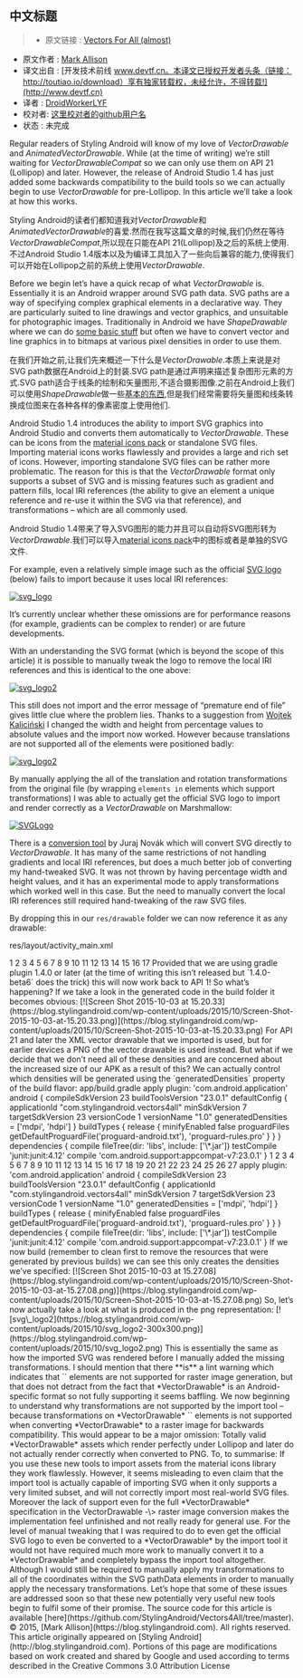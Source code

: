 中文标题
---

> * 原文链接 : [Vectors For All (almost)](https://blog.stylingandroid.com/vectors-for-all-almost/?utm_source=Android+Weekly&utm_campaign=0903213dbd-Android_Weekly_175&utm_medium=email&utm_term=0_4eb677ad19-0903213dbd-337955857)
* 原文作者 : [Mark Allison](https://blog.stylingandroid.com/)
* 译文出自 : [开发技术前线 www.devtf.cn。本译文已授权开发者头条（链接：http://toutiao.io/download）享有独家转载权，未经允许，不得转载!](http://www.devtf.cn)
* 译者 : [DroidWorkerLYF](https://github.com/DroidWorkerLYF)
* 校对者: [这里校对者的github用户名](github链接)
* 状态 :  未完成

Regular readers of Styling Android will know of my love of
*VectorDrawable* and *AnimatedVectorDrawable*. While (at the time of
writing) we’re still waiting for *VectorDrawableCompat* so we can only
use them on API 21 (Lollipop) and later. However, the release of Android
Studio 1.4 has just added some backwards compatibility to the build
tools so we can actually begin to use *VectorDrawable* for pre-Lollipop.
In this article we’ll take a look at how this works.  

Styling Android的读者们都知道我对*VectorDrawable*和*AnimatedVectorDrawable*的喜爱.然而在我写这篇文章的时候,我们仍然在等待*VectorDrawableCompat*,所以现在只能在API 21(Lollipop)及之后的系统上使用.
不过Android Studio 1.4版本以及为编译工具加入了一些向后兼容的能力,使得我们可以开始在Lollipop之前的系统上使用*VectorDrawable*.

Before we begin let’s have a quick recap of what *VectorDrawable* is.
Essentially it is an Android wrapper around SVG path data. SVG paths are
a way of specifying complex graphical elements in a declarative way.
They are particularly suited to line drawings and vector graphics, and
unsuitable for photographic images. Traditionally in Android we have
*ShapeDrawable* where we can do [some basic
stuff](/more-vector-drawables-part-2/) but often we have to convert
vector and line graphics in to bitmaps at various pixel densities in
order to use them.  

在我们开始之前,让我们先来概述一下什么是*VectorDrawable*.本质上来说是对SVG path数据在Android上的封装.SVG path是通过声明来描述复杂图形元素的方式.SVG path适合于线条的绘制和矢量图形,不适合摄影图像.之前在Android上我们可以使用*ShapeDrawable*做一些[基本的东西](https://blog.stylingandroid.com/more-vector-drawables-part-2/),但是我们经常需要将矢量图和线条转换成位图来在各种各样的像素密度上使用他们.

Android Studio 1.4 introduces the ability to import SVG graphics into
Android Studio and converts them automatically to *VectorDrawable*.
These can be icons from the [material icons
pack](https://www.google.com/design/icons/) or standalone SVG files.
Importing material icons works flawlessly and provides a large and rich
set of icons. However, importing standalone SVG files can be rather more
problematic. The reason for this is that the *VectorDrawable* format
only supports a subset of SVG and is missing features such as gradient
and pattern fills, local IRI references (the ability to give an element
a unique reference and re-use it within the SVG via that reference), and
transformations – which are all commonly used.  

Android Studio 1.4带来了导入SVG图形的能力并且可以自动将SVG图形转为*VectorDrawable*.我们可以导入[material icons
pack](https://www.google.com/design/icons/)中的图标或者是单独的SVG文件.

For example, even a relatively simple image such as the official [SVG
logo](http://www.w3.org/2009/08/svg-logos.html) (below) fails to import
because it uses local IRI references:

[![svg\_logo](https://blog.stylingandroid.com/wp-content/uploads/2015/10/svg_logo.svg)](http://blog.stylingandroid.com/wp-content/uploads/2015/10/svg_logo.svg)

It’s currently unclear whether these omissions are for performance
reasons (for example, gradients can be complex to render) or are future
developments.

With an understanding the SVG format (which is beyond the scope of this
article) it is possible to manually tweak the logo to remove the local
IRI references and this is identical to the one above:

[![svg\_logo2](https://blog.stylingandroid.com/wp-content/uploads/2015/10/svg_logo2.svg)](http://blog.stylingandroid.com/wp-content/uploads/2015/10/svg_logo2.svg)

This still does not import and the error message of “premature end of
file” gives little clue where the problem lies. Thanks to a suggestion
from [Wojtek Kaliciński](https://plus.google.com/+WojtekKalicinski) I
changed the width and height from percentage values to absolute values
and the import now worked. However because translations are not
supported all of the elements were positioned badly:

[![svg\_logo2](https://blog.stylingandroid.com/wp-content/uploads/2015/10/svg_logo2-300x300.png)](https://blog.stylingandroid.com/wp-content/uploads/2015/10/svg_logo2.png)

By manually applying the all of the translation and rotation
transformations from the original file (by wrapping `` elements in ``
elements which support transformations) I was able to actually get the
official SVG logo to import and render correctly as a *VectorDrawable*
on Marshmallow:

[![SVGLogo](https://blog.stylingandroid.com/wp-content/uploads/2015/10/SVGLogo-300x225.png)](https://blog.stylingandroid.com/wp-content/uploads/2015/10/SVGLogo.png)

There is a [conversion tool](http://inloop.github.io/svg2android/) by
Juraj Novák which will convert SVG directly to *VectorDrawable*. It has
many of the same restrictions of not handling gradients and local IRI
references, but does a much better job of converting my hand-tweaked
SVG. It was not thrown by having percentage width and height values, and
it has an experimental mode to apply transformations which worked well
in this case. But the need to manually convert the local IRI references
still required hand-tweaking of the raw SVG files.

By dropping this in our `res/drawable` folder we can now reference it as
any drawable:

res/layout/activity\_main.xml

<?xml version="1.0" encoding="utf-8"?\> <RelativeLayout
xmlns:android="http://schemas.android.com/apk/res/android"
xmlns:tools="http://schemas.android.com/tools"
android:layout\_width="match\_parent"
android:layout\_height="match\_parent"
android:paddingBottom="@dimen/activity\_vertical\_margin"
android:paddingLeft="@dimen/activity\_horizontal\_margin"
android:paddingRight="@dimen/activity\_horizontal\_margin"
android:paddingTop="@dimen/activity\_vertical\_margin"
tools:context=".MainActivity"\> <ImageView
android:layout\_width="wrap\_content"
android:layout\_height="wrap\_content"
android:contentDescription="@null" android:src="@drawable/svg\_logo2"
/\> </RelativeLayout\>

1

2

3

4

5

6

7

8

9

10

11

12

13

14

15

16

17

<?xml version="1.0" encoding="utf-8"?\>

<RelativeLayout
xmlns:android="http://schemas.android.com/apk/res/android"

xmlns:tools="http://schemas.android.com/tools"

android:layout\_width="match\_parent"

android:layout\_height="match\_parent"

android:paddingBottom="@dimen/activity\_vertical\_margin"

android:paddingLeft="@dimen/activity\_horizontal\_margin"

android:paddingRight="@dimen/activity\_horizontal\_margin"

android:paddingTop="@dimen/activity\_vertical\_margin"

tools:context=".MainActivity"\>

<ImageView

android:layout\_width="wrap\_content"

android:layout\_height="wrap\_content"

android:contentDescription="@null"

android:src="@drawable/svg\_logo2" /\>

</RelativeLayout\>

Provided that we are using gradle plugin 1.4.0 or later (at the time of
writing this isn’t released but `1.4.0-beta6` does the trick) this will
now work back to API 1!

So what’s happening? If we take a look in the generated code in the
build folder it becomes obvious:

[![Screen Shot 2015-10-03 at
15.20.33](https://blog.stylingandroid.com/wp-content/uploads/2015/10/Screen-Shot-2015-10-03-at-15.20.33.png)](https://blog.stylingandroid.com/wp-content/uploads/2015/10/Screen-Shot-2015-10-03-at-15.20.33.png)

For API 21 and later the XML vector drawable that we imported is used,
but for earlier devices a PNG of the vector drawable is used instead.

But what if we decide that we don’t need all of these densities and are
concerned about the increased size of our APK as a result of this? We
can actually control which densities will be generated using the
`generatedDensities` property of the build flavor:

app/build.gradle

apply plugin: 'com.android.application' android { compileSdkVersion 23
buildToolsVersion "23.0.1" defaultConfig { applicationId
"com.stylingandroid.vectors4all" minSdkVersion 7 targetSdkVersion 23
versionCode 1 versionName "1.0" generatedDensities = ['mdpi', 'hdpi'] }
buildTypes { release { minifyEnabled false proguardFiles
getDefaultProguardFile('proguard-android.txt'), 'proguard-rules.pro' } }
} dependencies { compile fileTree(dir: 'libs', include: ['\*.jar'])
testCompile 'junit:junit:4.12' compile
'com.android.support:appcompat-v7:23.0.1' }

1

2

3

4

5

6

7

8

9

10

11

12

13

14

15

16

17

18

19

20

21

22

23

24

25

26

27

apply plugin: 'com.android.application'

android {

compileSdkVersion 23

buildToolsVersion "23.0.1"

defaultConfig {

applicationId "com.stylingandroid.vectors4all"

minSdkVersion 7

targetSdkVersion 23

versionCode 1

versionName "1.0"

generatedDensities = ['mdpi', 'hdpi']

}

buildTypes {

release {

minifyEnabled false

proguardFiles getDefaultProguardFile('proguard-android.txt'),
'proguard-rules.pro'

}

}

}

dependencies {

compile fileTree(dir: 'libs', include: ['\*.jar'])

testCompile 'junit:junit:4.12'

compile 'com.android.support:appcompat-v7:23.0.1'

}

If we now build (remember to clean first to remove the resources that
were generated by previous builds) we can see this only creates the
densities we’ve specified:

[![Screen Shot 2015-10-03 at
15.27.08](https://blog.stylingandroid.com/wp-content/uploads/2015/10/Screen-Shot-2015-10-03-at-15.27.08.png)](https://blog.stylingandroid.com/wp-content/uploads/2015/10/Screen-Shot-2015-10-03-at-15.27.08.png)

So, let’s now actually take a look at what is produced in the png
representation:

[![svg\_logo2](https://blog.stylingandroid.com/wp-content/uploads/2015/10/svg_logo2-300x300.png)](https://blog.stylingandroid.com/wp-content/uploads/2015/10/svg_logo2.png)

This is essentially the same as how the imported SVG was rendered before
I manually added the missing transformations. I should mention that
there **is** a lint warning which indicates that `` elements are not
supported for raster image generation, but that does not detract from
the fact that *VectorDrawable* is an Android-specific format so not
fully supporting it seems baffling.

We now beginning to understand why transformations are not supported by
the import tool – because transformations on *VectorDrawable* ``
elements is not supported when converting *VectorDrawable* to a raster
image for backwards compatibility. This would appear to be a major
omission: Totally valid *VectorDrawable* assets which render perfectly
under Lollipop and later do not actually render correctly when converted
to PNG.

To, to summarise: If you use these new tools to import assets from the
material icons library they work flawlessly. However, it seems
misleading to even claim that the import tool is actually capable of
importing SVG when it only supports a very limited subset, and will not
correctly import most real-world SVG files. Moreover the lack of support
even for the full *VectorDrawable* specification in the VectorDrawable
-\> raster image conversion makes the implementation feel unfinished and
not really ready for general use.

For the level of manual tweaking that I was required to do to even get
the official SVG logo to even be converted to a *VectorDrawable* by the
import tool it would not have required much more work to manually
convert it to a *VectorDrawable* and completely bypass the import tool
altogether. Although I would still be required to manually apply my
transformations to all of the coordinates within the SVG pathData
elements in order to manually apply the necessary transformations.

Let’s hope that some of these issues are addressed soon so that these
new potentially very useful new tools begin to fulfil some of their
promise.

The source code for this article is available
[here](https://github.com/StylingAndroid/Vectors4All/tree/master).

© 2015, [Mark Allison](https://blog.stylingandroid.com). All rights
reserved. This article originally appeared on [Styling
Android](http://blog.stylingandroid.com).

Portions of this page are modifications based on work created and shared
by Google and used according to terms described in the Creative Commons
3.0 Attribution License